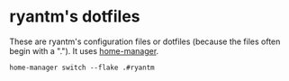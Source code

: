 # ryantm's dotfiles

These are ryantm's configuration files or dotfiles (because the files often begin with a "."). It uses [home-manager](https://github.com/nix-community/home-manager/).

```
home-manager switch --flake .#ryantm
```
